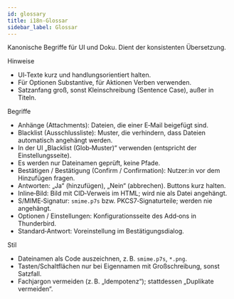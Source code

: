 ```yaml
---
id: glossary
title: i18n‑Glossar
sidebar_label: Glossar
---
```


Kanonische Begriffe für UI und Doku. Dient der konsistenten Übersetzung.

Hinweise

- UI‑Texte kurz und handlungsorientiert halten.
- Für Optionen Substantive, für Aktionen Verben verwenden.
- Satzanfang groß, sonst Kleinschreibung (Sentence Case), außer in Titeln.

Begriffe

- Anhänge (Attachments): Dateien, die einer E‑Mail beigefügt sind.
- Blacklist (Ausschlussliste): Muster, die verhindern, dass Dateien automatisch angehängt werden.
- In der UI „Blacklist (Glob‑Muster)“ verwenden (entspricht der Einstellungsseite).
- Es werden nur Dateinamen geprüft, keine Pfade.
- Bestätigen / Bestätigung (Confirm / Confirmation): Nutzer:in vor dem Hinzufügen fragen.
- Antworten: „Ja“ (hinzufügen), „Nein“ (abbrechen). Buttons kurz halten.
- Inline‑Bild: Bild mit CID‑Verweis im HTML; wird nie als Datei angehängt.
- S/MIME‑Signatur: `smime.p7s` bzw. PKCS7‑Signaturteile; werden nie angehängt.
- Optionen / Einstellungen: Konfigurationsseite des Add‑ons in Thunderbird.
- Standard‑Antwort: Voreinstellung im Bestätigungsdialog.

Stil

- Dateinamen als Code auszeichnen, z. B. `smime.p7s`, `*.png`.
- Tasten/Schaltflächen nur bei Eigennamen mit Großschreibung, sonst Satzfall.
- Fachjargon vermeiden (z. B. „Idempotenz“); stattdessen „Duplikate vermeiden“.
